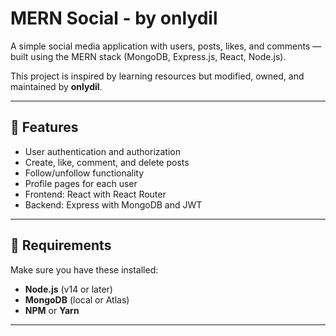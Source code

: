 # MERN Social - by onlydil

A simple social media application with users, posts, likes, and comments — built using the MERN stack (MongoDB, Express.js, React, Node.js).

This project is inspired by learning resources but modified, owned, and maintained by **onlydil**.

---

## 🚀 Features

- User authentication and authorization
- Create, like, comment, and delete posts
- Follow/unfollow functionality
- Profile pages for each user
- Frontend: React with React Router
- Backend: Express with MongoDB and JWT

---

## 🧰 Requirements

Make sure you have these installed:

- **Node.js** (v14 or later)
- **MongoDB** (local or Atlas)
- **NPM** or **Yarn**

---


